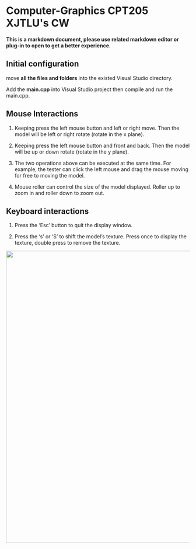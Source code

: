 # Computer-Graphics CPT205 XJTLU's CW

**This is a markdown document, please use related markdown editor or plug-in to open to get a better experience.**

## Initial configuration

move **all the files and folders** into the existed Visual Studio directory.

Add the **main.cpp** into Visual Studio project then compile and run the main.cpp.

## Mouse Interactions

1. Keeping press the left mouse button and left or right move. Then the model will be left or right rotate (rotate in the x plane). 

2. Keeping press the left mouse button and front and back. Then the model will be up or down rotate (rotate in the y plane). 

3. The two operations above can be executed at the same time. For example, the tester can click the left mouse and drag the mouse moving for free to moving the model.

4. Mouse roller can control the size of the model displayed. Roller up to zoom in and roller down to zoom out.

## Keyboard interactions

1. Press the ‘Esc’ button to quit the display window.

2. Press the ‘s’ or ‘S’ to shift the model’s texture. Press once to display the texture, double press to remove the texture.


</div>
    <img src="https://user-images.githubusercontent.com/83717535/153146452-9c0cbde1-65b6-4c48-a240-f7707c6eae40.png" width="800"/>
</div>

